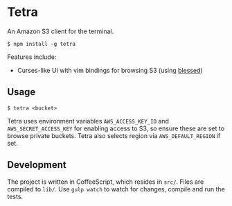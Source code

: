 # Tetra

An Amazon S3 client for the terminal.

    $ npm install -g tetra

Features include:

* Curses-like UI with vim bindings for browsing S3 (using [blessed](https://github.com/chjj/blessed))

## Usage

    $ tetra <bucket>

Tetra uses environment variables `AWS_ACCESS_KEY_ID` and
`AWS_SECRET_ACCESS_KEY` for enabling access to S3, so ensure these are
set to browse private buckets. Tetra also selects region via
`AWS_DEFAULT_REGION` if set.

## Development

The project is written in CoffeeScript, which resides in `src/`. Files
are compiled to `lib/`. Use `gulp watch` to watch for changes, compile
and run the tests.
